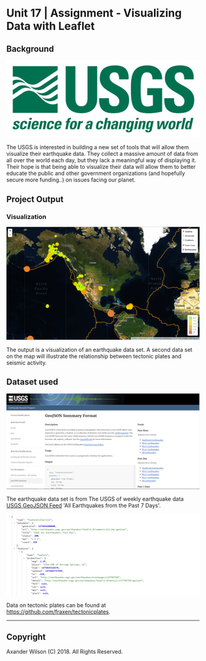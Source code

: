 # Unit 17 | Assignment - Visualizing Data with Leaflet

## Background

![1-Logo](Images/1-Logo.png)

The USGS is interested in building a new set of tools that will allow them visualize their earthquake data. They collect a massive amount of data from all over the world each day, but they lack a meaningful way of displaying it. Their hope is that being able to visualize their data will allow them to better educate the public and other government organizations (and hopefully secure more funding..) on issues facing our planet.

## Project Output

### Visualization

![2-BasicMap](Images/5-Advanced.png)

The output is a visualization of an earthquake data set. A second data set on the map will illustrate the relationship between tectonic plates and seismic activity. 

 ## Dataset used

   ![3-Data](Images/3-Data.png)

   The earthquake data set is from The USGS of weekly earthquake data [USGS GeoJSON Feed](http://earthquake.usgs.gov/earthquakes/feed/v1.0/geojson.php)  'All Earthquakes from the Past 7 Days'.

   ![4-JSON](Images/4-JSON.png)

  Data on tectonic plates can be found at <https://github.com/fraxen/tectonicplates>.

- - -

## Copyright

Axander Wilson  (C) 2018. All Rights Reserved.
